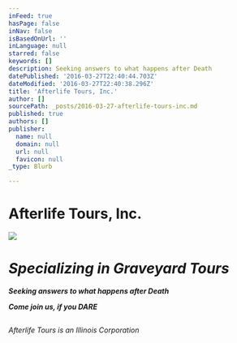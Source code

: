 ```yaml
---
inFeed: true
hasPage: false
inNav: false
isBasedOnUrl: ''
inLanguage: null
starred: false
keywords: []
description: Seeking answers to what happens after Death
datePublished: '2016-03-27T22:40:44.703Z'
dateModified: '2016-03-27T22:40:38.296Z'
title: 'Afterlife Tours, Inc.'
author: []
sourcePath: _posts/2016-03-27-afterlife-tours-inc.md
published: true
authors: []
publisher:
  name: null
  domain: null
  url: null
  favicon: null
_type: Blurb

---
```

# Afterlife Tours, Inc.
![](https://the-grid-user-content.s3-us-west-2.amazonaws.com/e5947864-b304-4a74-bc70-67ab497573d9.jpg)

# **_Specializing in Graveyard Tours_**

**_Seeking answers to what happens after Death_**

**_Come join us, if you DARE_**

## 

_Afterlife Tours is an Illinois Corporation_